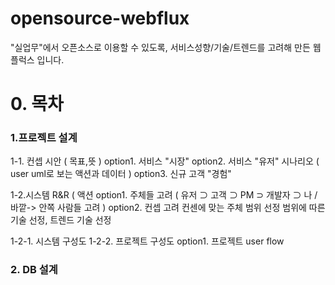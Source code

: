 # opensource-webflux
"실업무"에서 오픈소스로 이용할 수 있도록, 서비스성향/기술/트렌드를 고려해 만든 웹플럭스 입니다.


# 0. 목차

### 1.프로젝트 설계

1-1. 컨셉 시안 ( 목표,뜻 ) 
option1. 서비스 "시장"
option2. 서비스 "유저" 시나리오 ( user uml로 보는 액션과 데이터 ) 
option3. 신규 고객 "경험"

1-2.시스템 R&R ( 액션 
option1. 주체들 고려 ( 유저 ⊃ 고객 ⊃ PM ⊃ 개발자 ⊃ 나 / 바깥-> 안쪽 사람들 고려 )
option2. 컨셉 고려
컨센에 맞는 주체 범위 선정
범위에 따른 기술 선정, 트렌드 기술 선정

1-2-1. 시스템 구성도
1-2-2. 프로젝트 구성도
option1. 프로젝트 user flow

### 2. DB 설계




